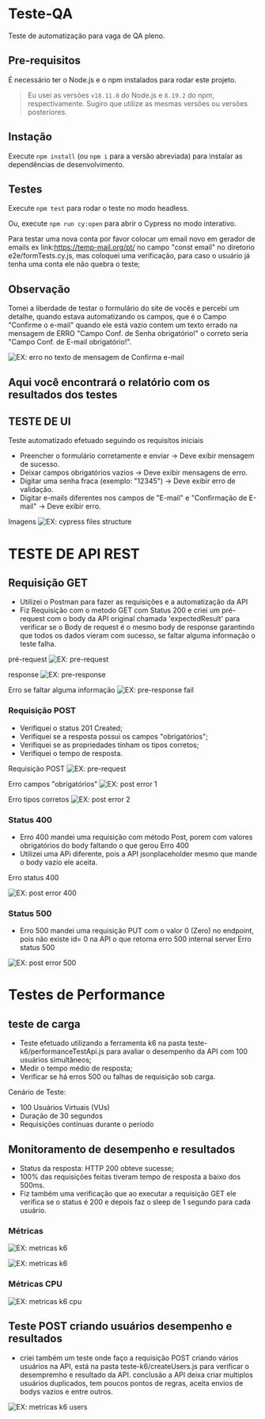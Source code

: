 # Teste-QA

Teste de automatização para vaga de QA pleno.

## Pre-requisitos

É necessário ter o Node.js e o npm instalados para rodar este projeto.

> Eu usei as versões `v18.11.0` do Node.js e `8.19.2` do npm, respectivamente. Sugiro que utilize as mesmas versões ou versões posteriores.

## Instação

Execute `npm install` (ou `npm i` para a versão abreviada) para instalar as dependências de desenvolvimento.

## Testes

Execute  `npm test` para rodar o teste no modo headless.

Ou, execute `npm run cy:open` para abrir o Cypress no modo interativo.


Para testar uma nova conta por favor colocar um email novo em gerador de emails ex link:https://temp-mail.org/pt/ no campo "const email" no diretorio e2e/formTests.cy.js, mas coloquei uma verificação, para caso o usuário já tenha uma conta ele não quebra o teste;

## Observação 
Tomei a liberdade de testar o formulário do site de vocês e percebi um detalhe, quando estava automatizando os campos, que é o Campo "Confirme o e-mail" quando ele está vazio contem um texto errado na mensagem de ERRO "Campo Conf. de Senha obrigatório!" o correto seria "Campo Conf. de E-mail obrigatório!".

![EX: erro no texto de mensagem de Confirma e-mail](./docs/erro-msg-email.png)


## Aqui você encontrará o relatório com os resultados dos testes

## TESTE DE UI
Teste automatizado efetuado seguindo os requisitos iniciais
- Preencher o formulário corretamente e enviar → Deve exibir mensagem de sucesso.
- Deixar campos obrigatórios vazios → Deve exibir mensagens de erro.
- Digitar uma senha fraca (exemplo: "12345") → Deve exibir erro de validação.
- Digitar e-mails diferentes nos campos de "E-mail" e "Confirmação de E-mail" → Deve exibir erro.

Imagens 
![EX: cypress files structure](./docs/validacao-teste-ui.png)


# TESTE DE API REST

## Requisição GET
- Utilizei o Postman para fazer as requisições e a automatização da API 
- Fiz Requisição com o metodo GET com Status 200 e criei um pré-request com o body da API original chamada 'expectedResult' para verificar se o Body de request é o mesmo body de response garantindo que todos os dados vieram com sucesso, se faltar alguma informação o teste falha.

pré-request
![EX: pre-request](./docs/pre-request-api.png)

response
![EX: pre-response](./docs/response-api.png)

Erro se faltar alguma informação
![EX: pre-response fail](./docs/response-falha-api.png)


### Requisição POST
- Verifiquei o status 201 Created;
- Verifiquei se a resposta possui os campos "obrigatórios";
- Verifiquei se as propriedades tinham os tipos corretos;
- Verifiquei o tempo de resposta.

Requisição POST
![EX: pre-request](./docs/requisi-post.png)

Erro campos "obrigatórios"
![EX: post error 1](./docs/post-erro-1.png)

Erro tipos corretos
![EX: post error 2](./docs/post-erro-2.png)


### Status 400 
- Erro 400 mandei uma requisição com método Post, porem com valores obrigatórios do body faltando o que gerou Erro 400
- Utilizei uma APi diferente, pois a API jsonplaceholder mesmo que mande o body vazio ele aceita.

Erro status 400

![EX: post error 400](./docs/erro-400-api.png)


### Status 500
- Erro 500 mandei uma requisição PUT com o valor 0 (Zero) no endpoint, pois não existe id= 0 na API o que retorna erro 500 internal server
Erro status 500

![EX: post error 500](./docs/erro-500-api.png)


# Testes de Performance

## teste de carga
- Teste efetuado utilizando a ferramenta k6 na pasta teste-k6/performanceTestApi.js para avaliar o desempenho da API com 100 usuários simultâneos;
- Medir o tempo médio de resposta;
- Verificar se há erros 500 ou falhas de requisição sob carga.

Cenário de Teste:
- 100 Usuários Virtuais (VUs)
- Duração de 30 segundos
- Requisições contínuas durante o período

## Monitoramento de desempenho e resultados
- Status da resposta: HTTP 200 obteve sucesse;
- 100% das requisições feitas tiveram tempo de resposta a baixo dos 500ms.
- Fiz também uma verificação que ao executar a requisição GET ele verifica se o status é 200 e depois faz o sleep de 1 segundo para cada usuário.

### Métricas

![EX: metricas k6](./docs/metrica-teste-k6.png)

![EX: metricas k6](./docs/metrica-teste-k6-01.png)

### Métricas CPU

![EX: metricas k6 cpu](./docs/captura-cpu-01.png)

## Teste POST criando usuários desempenho e resultados
-  criei também um teste onde faço a requisição POST criando vários usuários na API, está na pasta teste-k6/createUsers.js para verificar o desempremho e resultado da API. conclusão a API deixa criar multiplos usuários duplicados, tem poucos pontos de regras, aceita envios de bodys vazios e entre outros.

![EX: metricas k6 users](./docs/resultado-teste-users.png)
